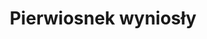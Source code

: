 ---
title: 'Pierwiosnek wyniosły'
latina: '(Primula elatior)'
pubDate: 'Jul 01 2022'
mainImage: 'pierwiosnek_wyniosly.jpeg'
level1: 'rośliny naczyniowe'
level2: 'wrzosowce'
level3: 'pierwiosnkowate'
flowertime: 'kwiecień - czerwiec'
level4: 'pierwiosnek'
where: 'Rośnie dziko głównie w górach (od Pirenejów i Alp po Ural i Ałtaj). W Polsce jest pospolity w Sudetach i Karpatach, na niżu jest rzadki. Rozproszone stanowiska znajdują się w Wielkopolsce i na Lubelszczyźnie.'
---